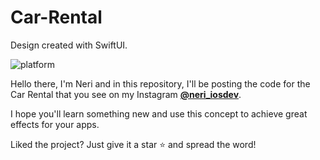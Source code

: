 # Car-Rental

Design created with SwiftUI.

![platform](https://img.shields.io/badge/platform-iOS-orange)


Hello there, I'm Neri and in this repository, I'll be posting the code for the Car Rental that you see on my Instagram 
    [**@neri_iosdev**](https://www.instagram.com/neri_iosdev/).
    
I hope you'll learn something new and use this concept to achieve great effects for your apps.

Liked the project? Just give it a star ⭐️ and spread the word!
